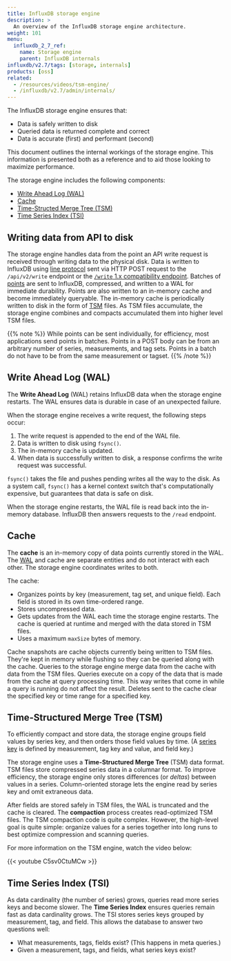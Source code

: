 ```yaml
---
title: InfluxDB storage engine
description: >
  An overview of the InfluxDB storage engine architecture.
weight: 101
menu:
  influxdb_2_7_ref:
    name: Storage engine
    parent: InfluxDB internals
influxdb/v2.7/tags: [storage, internals]
products: [oss]
related:
  - /resources/videos/tsm-engine/
  - /influxdb/v2.7/admin/internals/
---
```


The InfluxDB storage engine ensures that:

- Data is safely written to disk
- Queried data is returned complete and correct
- Data is accurate (first) and performant (second)

This document outlines the internal workings of the storage engine.
This information is presented both as a reference and to aid those looking to maximize performance.

The storage engine includes the following components:

* [Write Ahead Log (WAL)](#write-ahead-log-wal)
* [Cache](#cache)
* [Time-Structed Merge Tree (TSM)](#time-structured-merge-tree-tsm)
* [Time Series Index (TSI)](#time-series-index-tsi)

## Writing data from API to disk

The storage engine handles data from the point an API write request is received through writing data to the physical disk.
Data is written to InfluxDB using [line protocol](/influxdb/v2.7/reference/syntax/line-protocol/) sent via HTTP POST request to the `/api/v2/write` endpoint or the [`/write` 1.x compatibility endpoint](/influxdb/v2.7/reference/api/influxdb-1x/).
Batches of [points](/influxdb/v2.7/reference/glossary/#point) are sent to InfluxDB, compressed, and written to a WAL for immediate durability.
Points are also written to an in-memory cache and become immediately queryable.
The in-memory cache is periodically written to disk in the form of [TSM](#time-structured-merge-tree-tsm) files.
As TSM files accumulate, the storage engine combines and compacts accumulated them into higher level TSM files.

{{% note %}}
While points can be sent individually, for efficiency, most applications send points in batches.
Points in a POST body can be from an arbitrary number of series, measurements, and tag sets.
Points in a batch do not have to be from the same measurement or tagset.
{{% /note %}}

## Write Ahead Log (WAL)

The **Write Ahead Log** (WAL) retains InfluxDB data when the storage engine restarts.
The WAL ensures data is durable in case of an unexpected failure.

When the storage engine receives a write request, the following steps occur:

1. The write request is appended to the end of the WAL file.
2. Data is written to disk using `fsync()`.
3. The in-memory cache is updated.
4. When data is successfully written to disk, a response confirms the write request was successful.

`fsync()` takes the file and pushes pending writes all the way to the disk.
As a system call, `fsync()` has a kernel context switch that's computationally expensive, but guarantees that data is safe on disk.

When the storage engine restarts, the WAL file is read back into the in-memory database.
InfluxDB then answers requests to the `/read` endpoint.

## Cache

The **cache** is an in-memory copy of data points currently stored in the WAL.
The [WAL](#write-ahead-log-wal) and cache are separate entities and do not interact with each other.  The storage engine coordinates writes to both.

The cache:

- Organizes points by key (measurement, tag set, and unique field).
  Each field is stored in its own time-ordered range.
- Stores uncompressed data.
- Gets updates from the WAL each time the storage engine restarts.
  The cache is queried at runtime and merged with the data stored in TSM files.
- Uses a maximum `maxSize` bytes of memory.

Cache snapshots are cache objects currently being written to TSM files.
They're kept in memory while flushing so they can be queried along with the cache.
Queries to the storage engine merge data from the cache with data from the TSM files.
Queries execute on a copy of the data that is made from the cache at query processing time.
This way writes that come in while a query is running do not affect the result.
Deletes sent to the cache clear the specified key or time range for a specified key.

## Time-Structured Merge Tree (TSM)

To efficiently compact and store data,
the storage engine groups field values by series key, and then orders those field values by time.
(A [series key](/influxdb/v2.7/reference/glossary/#series-key) is defined by measurement, tag key and value, and field key.)

The storage engine uses a **Time-Structured Merge Tree** (TSM) data format.
TSM files store compressed series data in a columnar format.
To improve efficiency, the storage engine only stores differences (or *deltas*) between values in a series.
Column-oriented storage lets the engine read by series key and omit extraneous data.

After fields are stored safely in TSM files, the WAL is truncated and the cache is cleared.
The **compaction** process creates read-optimized TSM files. The TSM compaction code is quite complex.
However, the high-level goal is quite simple:
organize values for a series together into long runs to best optimize compression and scanning queries.

For more information on the TSM engine, watch the video below:

{{< youtube C5sv0CtuMCw >}}

## Time Series Index (TSI)

As data cardinality (the number of series) grows, queries read more series keys and become slower.
The **Time Series Index** ensures queries remain fast as data cardinality grows.
The TSI stores series keys grouped by measurement, tag, and field.
This allows the database to answer two questions well:

- What measurements, tags, fields exist?
  (This happens in meta queries.)
- Given a measurement, tags, and fields, what series keys exist?
